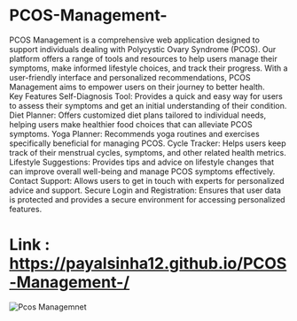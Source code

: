 # PCOS-Management-
PCOS Management is a comprehensive web application designed to support individuals dealing with Polycystic Ovary Syndrome (PCOS). Our platform offers a range of tools and resources to help users manage their symptoms, make informed lifestyle choices, and track their progress. With a user-friendly interface and personalized recommendations, PCOS Management aims to empower users on their journey to better health.  
Key Features 
Self-Diagnosis Tool:  Provides a quick and easy way for users to assess their symptoms and get an initial understanding of their condition. 
Diet Planner:  Offers customized diet plans tailored to individual needs, helping users make healthier food choices that can alleviate PCOS symptoms. 
Yoga Planner:  Recommends yoga routines and exercises specifically beneficial for managing PCOS. 
Cycle Tracker:  Helps users keep track of their menstrual cycles, symptoms, and other related health metrics. 
Lifestyle Suggestions:  Provides tips and advice on lifestyle changes that can improve overall well-being and manage PCOS symptoms effectively. 
Contact Support:  Allows users to get in touch with experts for personalized advice and support. 
Secure Login and Registration:  Ensures that user data is protected and provides a secure environment for accessing personalized features. 
# Link : https://payalsinha12.github.io/PCOS-Management-/
![Pcos Managemnet]("https://github.com/payalsinha12/PCOS-Management-/blob/main/Screenshot%202025-02-10%20132848.png")
